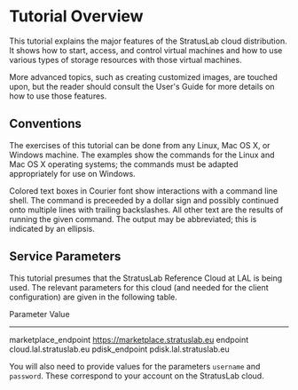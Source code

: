 
# Tutorial Overview

This tutorial explains the major features of the StratusLab cloud
distribution.  It shows how to start, access, and control virtual
machines and how to use various types of storage resources with those
virtual machines.

More advanced topics, such as creating customized images, are touched
upon, but the reader should consult the User's Guide for more details
on how to use those features.

## Conventions

The exercises of this tutorial can be done from any Linux, Mac OS X,
or Windows machine.  The examples show the commands for the Linux and
Mac OS X operating systems; the commands must be adapted appropriately
for use on Windows.

Colored text boxes in Courier font show interactions with a command
line shell.  The command is preceeded by a dollar sign and possibly
continued onto multiple lines with trailing backslashes.  All other
text are the results of running the given command.  The output may be
abbreviated; this is indicated by an ellipsis.

## Service Parameters

This tutorial presumes that the StratusLab Reference Cloud at LAL is
being used.  The relevant parameters for this cloud (and needed for
the client configuration) are given in the following table.

Parameter             Value
--------------------  ---------------------------------
marketplace_endpoint  https://marketplace.stratuslab.eu
endpoint              cloud.lal.stratuslab.eu
pdisk_endpoint        pdisk.lal.stratuslab.eu

You will also need to provide values for the parameters `username` and
`password`.  These correspond to your account on the StratusLab
cloud. 
